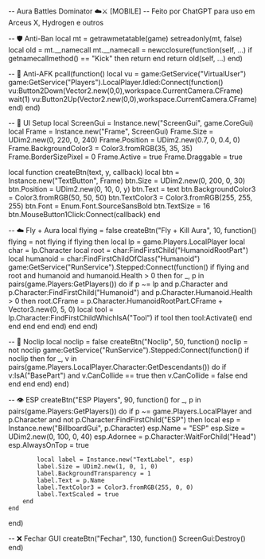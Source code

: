 -- Aura Battles Dominator ☁️⚔️ [MOBILE]
-- Feito por ChatGPT para uso em Arceus X, Hydrogen e outros

-- 🛡️ Anti-Ban
local mt = getrawmetatable(game)
setreadonly(mt, false)
local old = mt.__namecall
mt.__namecall = newcclosure(function(self, ...)
    if getnamecallmethod() == "Kick" then return end
    return old(self, ...)
end)

-- 🧼 Anti-AFK
pcall(function()
    local vu = game:GetService("VirtualUser")
    game:GetService("Players").LocalPlayer.Idled:Connect(function()
        vu:Button2Down(Vector2.new(0,0),workspace.CurrentCamera.CFrame)
        wait(1)
        vu:Button2Up(Vector2.new(0,0),workspace.CurrentCamera.CFrame)
    end)
end)

-- 🔧 UI Setup
local ScreenGui = Instance.new("ScreenGui", game.CoreGui)
local Frame = Instance.new("Frame", ScreenGui)
Frame.Size = UDim2.new(0, 220, 0, 240)
Frame.Position = UDim2.new(0.7, 0, 0.4, 0)
Frame.BackgroundColor3 = Color3.fromRGB(35, 35, 35)
Frame.BorderSizePixel = 0
Frame.Active = true
Frame.Draggable = true

local function createBtn(text, y, callback)
    local btn = Instance.new("TextButton", Frame)
    btn.Size = UDim2.new(0, 200, 0, 30)
    btn.Position = UDim2.new(0, 10, 0, y)
    btn.Text = text
    btn.BackgroundColor3 = Color3.fromRGB(50, 50, 50)
    btn.TextColor3 = Color3.fromRGB(255, 255, 255)
    btn.Font = Enum.Font.SourceSansBold
    btn.TextSize = 16
    btn.MouseButton1Click:Connect(callback)
end

-- ☁️ Fly + Aura
local flying = false
createBtn("Fly + Kill Aura", 10, function()
    flying = not flying
    if flying then
        local lp = game.Players.LocalPlayer
        local char = lp.Character
        local root = char:FindFirstChild("HumanoidRootPart")
        local humanoid = char:FindFirstChildOfClass("Humanoid")
        game:GetService("RunService").Stepped:Connect(function()
            if flying and root and humanoid and humanoid.Health > 0 then
                for _, p in pairs(game.Players:GetPlayers()) do
                    if p ~= lp and p.Character and p.Character:FindFirstChild("Humanoid") and p.Character.Humanoid.Health > 0 then
                        root.CFrame = p.Character.HumanoidRootPart.CFrame + Vector3.new(0, 5, 0)
                        local tool = lp.Character:FindFirstChildWhichIsA("Tool")
                        if tool then tool:Activate() end
                    end
                end
            end
        end)
    end
end)

-- 🚪 Noclip
local noclip = false
createBtn("Noclip", 50, function()
    noclip = not noclip
    game:GetService("RunService").Stepped:Connect(function()
        if noclip then
            for _, v in pairs(game.Players.LocalPlayer.Character:GetDescendants()) do
                if v:IsA("BasePart") and v.CanCollide == true then
                    v.CanCollide = false
                end
            end
        end
    end)
end)

-- 👁 ESP
createBtn("ESP Players", 90, function()
    for _, p in pairs(game.Players:GetPlayers()) do
        if p ~= game.Players.LocalPlayer and p.Character and not p.Character:FindFirstChild("ESP") then
            local esp = Instance.new("BillboardGui", p.Character)
            esp.Name = "ESP"
            esp.Size = UDim2.new(0, 100, 0, 40)
            esp.Adornee = p.Character:WaitForChild("Head")
            esp.AlwaysOnTop = true

            local label = Instance.new("TextLabel", esp)
            label.Size = UDim2.new(1, 0, 1, 0)
            label.BackgroundTransparency = 1
            label.Text = p.Name
            label.TextColor3 = Color3.fromRGB(255, 0, 0)
            label.TextScaled = true
        end
    end
end)

-- ❌ Fechar GUI
createBtn("Fechar", 130, function()
    ScreenGui:Destroy()
end)
